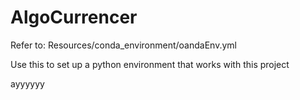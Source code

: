 # AlgoCurrencer

Refer to: Resources/conda_environment/oandaEnv.yml 

Use this to set up a python environment that works with this project 



ayyyyyy
